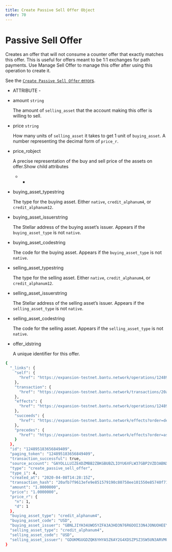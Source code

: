 ```yaml
---
title: Create Passive Sell Offer Object
order: 70
---
```


# Passive Sell Offer

Creates an offer that will not consume a counter offer that exactly matches this offer. This is useful for offers meant to be 1:1 exchanges for path payments. Use Manage Sell Offer to manage this offer after using this operation to create it.

See the [`Create Passive Sell Offer` errors](../../../errors/result-codes/operation-specific/create-passive-sell-offer.md).

 - ATTRIBUTE - 



* amount `string`

  The amount of `selling_asset` that the account making this offer is willing to sell.

* price `string`

  How many units of `selling_asset` it takes to get 1 unit of `buying_asset`. A number representing the decimal form of `price_r`.

* price\_robject

  A precise representation of the buy and sell price of the assets on offer.Show child attributes

  * * 

* buying\_asset\_typestring

  The type for the buying asset. Either `native`, `credit_alphanum4`, or `credit_alphanum12`.

* buying\_asset\_issuerstring

  The Stellar address of the buying asset’s issuer. Appears if the `buying_asset_type` is not `native`.

* buying\_asset\_codestring

  The code for the buying asset. Appears if the `buying_asset_type` is not `native`.

* selling\_asset\_typestring

  The type for the selling asset. Either `native`, `credit_alphanum4`, or `credit_alphanum12`.

* selling\_asset\_issuerstring

  The Stellar address of the selling asset’s issuer. Appears if the `selling_asset_type` is not `native`.

* selling\_asset\_codestring

  The code for the selling asset. Appears if the `selling_asset_type` is not `native`.

* offer\_idstring

  A unique identifier for this offer.

```bash
{
  "_links": {
    "self": {
      "href": "https://expansion-testnet.bantu.network/operations/124895183656849409"
    },
    "transaction": {
      "href": "https://expansion-testnet.bantu.network/transactions/20afb7f9613efe9e851579190c80758ee101550e85740f71274c3eb3f0cb0418"
    },
    "effects": {
      "href": "https://expansion-testnet.bantu.network/operations/124895183656849409/effects"
    },
    "succeeds": {
      "href": "https://expansion-testnet.bantu.network/effects?order=desc\u0026cursor=124895183656849409"
    },
    "precedes": {
      "href": "https://expansion-testnet.bantu.network/effects?order=asc\u0026cursor=124895183656849409"
    }
  },
  "id": "124895183656849409",
  "paging_token": "124895183656849409",
  "transaction_successful": true,
  "source_account": "GAYOLLLUIZE4DZMBB2ZBKGBUBZLIOYU6XFLW37GBP2VZD3ABNXCW4BVA",
  "type": "create_passive_sell_offer",
  "type_i": 4,
  "created_at": "2020-04-08T14:28:15Z",
  "transaction_hash": "20afb7f9613efe9e851579190c80758ee101550e85740f71274c3eb3f0cb0418",
  "amount": "1.0000000",
  "price": "1.0000000",
  "price_r": {
    "n": 1,
    "d": 1
  },
  "buying_asset_type": "credit_alphanum4",
  "buying_asset_code": "USD",
  "buying_asset_issuer": "GBNLJIYH34UWO5YZFA3A3HD3N76R6DOI33N4JONUOHEEYZYCAYTEJ5AK",
  "selling_asset_type": "credit_alphanum4",
  "selling_asset_code": "USD",
  "selling_asset_issuer": "GDUKMGUGDZQK6YHYA5Z6AY2G4XDSZPSZ3SW5UN3ARVMO6QSRDWP5YLEX"
}
```

